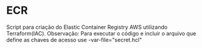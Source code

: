 # ECR
Script para criação do Elastic Container Registry AWS utilizando Terraform(IAC).
Observação: Para executar o código e incluir o arquivo que define as chaves de acesso use -var-file="secret.hcl"
